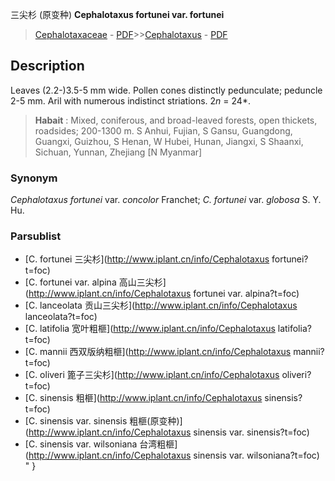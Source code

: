 三尖杉 (原变种) **Cephalotaxus fortunei var. fortunei**

> [Cephalotaxaceae](http://www.iplant.cn/info/Cephalotaxaceae?t=foc) - [PDF](http://www.iplant.cn/foc/pdf/Cephalotaxaceae.pdf)>>[Cephalotaxus](http://www.iplant.cn/info/Cephalotaxus?t=foc) - [PDF](http://www.iplant.cn/foc/pdf/Cephalotaxus.pdf)

## Description

Leaves (2.2-)3.5-5 mm wide. Pollen cones distinctly pedunculate; peduncle 2-5 mm. Aril with numerous indistinct striations. 2*n* = 24*.

> **Habait** : 
> Mixed, coniferous, and broad-leaved forests, open thickets, roadsides; 200-1300 m. S Anhui, Fujian, S Gansu, Guangdong, Guangxi, Guizhou, S Henan, W Hubei, Hunan, Jiangxi, S Shaanxi, Sichuan, Yunnan, Zhejiang [N Myanmar]

### Synonym
*Cephalotaxus fortunei* var. *concolor* Franchet; *C. fortunei* var. *globosa* S. Y. Hu.

### Parsublist

* [C.  fortunei  三尖杉](http://www.iplant.cn/info/Cephalotaxus fortunei?t=foc)
* [C.  fortunei var. alpina  高山三尖杉](http://www.iplant.cn/info/Cephalotaxus fortunei var. alpina?t=foc)
* [C.  lanceolata  贡山三尖杉](http://www.iplant.cn/info/Cephalotaxus lanceolata?t=foc)
* [C.  latifolia  宽叶粗榧](http://www.iplant.cn/info/Cephalotaxus latifolia?t=foc)
* [C.  mannii  西双版纳粗榧](http://www.iplant.cn/info/Cephalotaxus mannii?t=foc)
* [C.  oliveri  篦子三尖杉](http://www.iplant.cn/info/Cephalotaxus oliveri?t=foc)
* [C.  sinensis  粗榧](http://www.iplant.cn/info/Cephalotaxus sinensis?t=foc)
* [C.  sinensis var. sinensis  粗榧(原变种)](http://www.iplant.cn/info/Cephalotaxus sinensis var. sinensis?t=foc)
* [C.  sinensis var. wilsoniana  台湾粗榧](http://www.iplant.cn/info/Cephalotaxus sinensis var. wilsoniana?t=foc)
"
}
